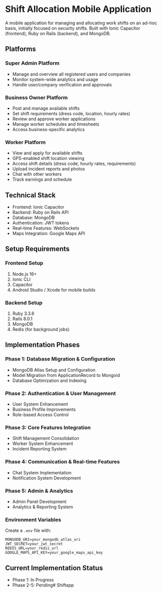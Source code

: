 # Shift Allocation Mobile Application

A mobile application for managing and allocating work shifts on an ad-hoc basis, initially focused on security shifts. Built with Ionic Capacitor (frontend), Ruby on Rails (backend), and MongoDB.

## Platforms

### Super Admin Platform
- Manage and overview all registered users and companies
- Monitor system-wide analytics and usage
- Handle user/company verification and approvals

### Business Owner Platform  
- Post and manage available shifts
- Set shift requirements (dress code, location, hourly rates)
- Review and approve worker applications
- Manage worker schedules and timesheets
- Access business-specific analytics

### Worker Platform
- View and apply for available shifts 
- GPS-enabled shift location viewing
- Access shift details (dress code, hourly rates, requirements)
- Upload incident reports and photos
- Chat with other workers
- Track earnings and schedule

## Technical Stack

- Frontend: Ionic Capacitor
- Backend: Ruby on Rails API
- Database: MongoDB
- Authentication: JWT tokens
- Real-time Features: WebSockets
- Maps Integration: Google Maps API

## Setup Requirements

### Frontend Setup
1. Node.js 16+
2. Ionic CLI
3. Capacitor
4. Android Studio / Xcode for mobile builds

### Backend Setup
1. Ruby 3.3.6
2. Rails 8.0.1
3. MongoDB
4. Redis (for background jobs)

## Implementation Phases

### Phase 1: Database Migration & Configuration
- MongoDB Atlas Setup and Configuration
- Model Migration from ApplicationRecord to Mongoid
- Database Optimization and Indexing

### Phase 2: Authentication & User Management
- User System Enhancement
- Business Profile Improvements
- Role-based Access Control

### Phase 3: Core Features Integration
- Shift Management Consolidation
- Worker System Enhancement
- Incident Reporting System

### Phase 4: Communication & Real-time Features
- Chat System Implementation
- Notification System Development

### Phase 5: Admin & Analytics
- Admin Panel Development
- Analytics & Reporting System

### Environment Variables
Create a `.env` file with:

```
MONGODB_URI=your_mongodb_atlas_uri
JWT_SECRET=your_jwt_secret
REDIS_URL=your_redis_url
GOOGLE_MAPS_API_KEY=your_google_maps_api_key
```

## Current Implementation Status
- Phase 1: In Progress
- Phase 2-5: Pending# Shiftapp
